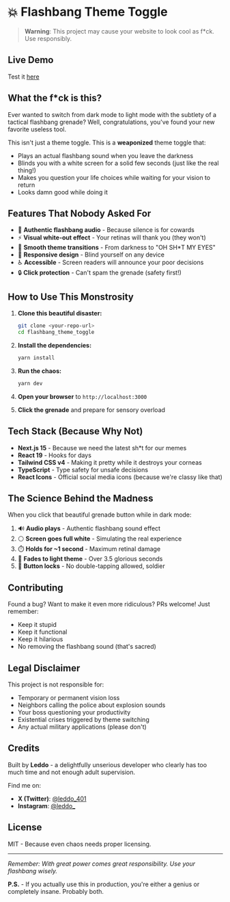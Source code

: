 # 💥 Flashbang Theme Toggle

> **Warning**: This project may cause your website to look cool as f*ck. Use responsibly.

## Live Demo

Test it [here](https://flashbang-theme-toggle.vercel.app/)

## What the f*ck is this?

Ever wanted to switch from dark mode to light mode with the subtlety of a tactical flashbang grenade? Well, congratulations, you've found your new favorite useless tool.

This isn't just a theme toggle. This is a **weaponized** theme toggle that:
- Plays an actual flashbang sound when you leave the darkness
- Blinds you with a white screen for a solid few seconds (just like the real thing!)
- Makes you question your life choices while waiting for your vision to return
- Looks damn good while doing it

## Features That Nobody Asked For

- 🎵 **Authentic flashbang audio** - Because silence is for cowards
- ⚡ **Visual white-out effect** - Your retinas will thank you (they won't)
- 🎨 **Smooth theme transitions** - From darkness to "OH SH*T MY EYES"
- 📱 **Responsive design** - Blind yourself on any device
- ♿ **Accessible** - Screen readers will announce your poor decisions
- 🔒 **Click protection** - Can't spam the grenade (safety first!)

## How to Use This Monstrosity

1. **Clone this beautiful disaster:**
   ```bash
   git clone <your-repo-url>
   cd flashbang_theme_toggle
   ```

2. **Install the dependencies:**
   ```bash
   yarn install
   ```

3. **Run the chaos:**
   ```bash
   yarn dev
   ```

4. **Open your browser** to `http://localhost:3000`

5. **Click the grenade** and prepare for sensory overload

## Tech Stack (Because Why Not)

- **Next.js 15** - Because we need the latest sh*t for our memes
- **React 19** - Hooks for days
- **Tailwind CSS v4** - Making it pretty while it destroys your corneas
- **TypeScript** - Type safety for unsafe decisions
- **React Icons** - Official social media icons (because we're classy like that)

## The Science Behind the Madness

When you click that beautiful grenade button while in dark mode:

1. 🔊 **Audio plays** - Authentic flashbang sound effect
2. ⚪ **Screen goes full white** - Simulating the real experience
3. ⏱️ **Holds for ~1 second** - Maximum retinal damage
4. 🌅 **Fades to light theme** - Over 3.5 glorious seconds
5. 🚫 **Button locks** - No double-tapping allowed, soldier

## Contributing

Found a bug? Want to make it even more ridiculous? PRs welcome! Just remember:

- Keep it stupid
- Keep it functional
- Keep it hilarious
- No removing the flashbang sound (that's sacred)

## Legal Disclaimer

This project is not responsible for:
- Temporary or permanent vision loss
- Neighbors calling the police about explosion sounds
- Your boss questioning your productivity
- Existential crises triggered by theme switching
- Any actual military applications (please don't)

## Credits

Built by **Leddo** - a delightfully unserious developer who clearly has too much time and not enough adult supervision.

Find me on:
- **X (Twitter)**: [@leddo_401](https://x.com/leddo_401)
- **Instagram**: [@leddo_](https://www.instagram.com/leddo_/)

## License

MIT - Because even chaos needs proper licensing.

---

*Remember: With great power comes great responsibility. Use your flashbang wisely.*

**P.S.** - If you actually use this in production, you're either a genius or completely insane. Probably both.
